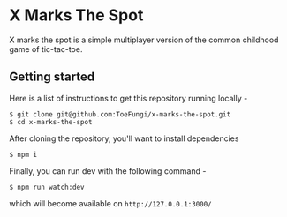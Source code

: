 # X Marks The Spot
X marks the spot is a simple multiplayer version of the common childhood game of tic-tac-toe.

## Getting started
Here is a list of instructions to get this repository running locally -
```
$ git clone git@github.com:ToeFungi/x-marks-the-spot.git
$ cd x-marks-the-spot
```

After cloning the repository, you'll want to install dependencies
```
$ npm i
```

Finally, you can run dev with the following command -
```
$ npm run watch:dev
```
which will become available on `http://127.0.0.1:3000/`
